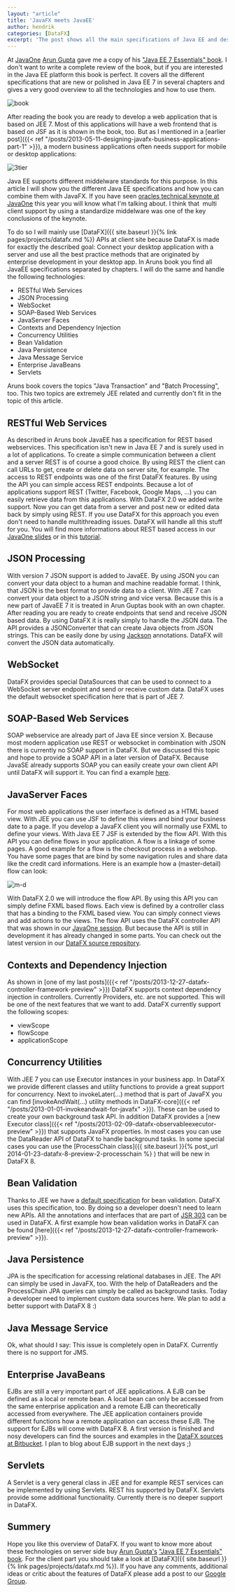 ```yaml
---
layout: "article"
title: 'JavaFX meets JavaEE'
author: hendrik
categories: [DataFX]
excerpt: 'The post shows all the main specifications of Java EE and describes how the are supported by DataFX and how a JavaFX application can use them'
---
```

At [JavaOne](http://www.oracle.com/javaone/) [Arun Gupta](https://www.java.net//blogs/arungupta) gave me a copy of his ["Java EE 7 Essentials" book](http://www.amazon.com/Java-EE-Essentials-Arun-Gupta/dp/1449370179). I don't want to write a complete review of the book, but if you are interested in the Java EE platform this book is perfect. It covers all the different specifications that are new or polished in Java EE 7 in several chapters and gives a very good overview to all the technologies and how to use them.

![book](/posts/guigarage-legacy/javaee-book.jpg)

After reading the book you are ready to develop a web application that is based on JEE 7. Most of this applications will have a web frontend that is based on JSF as it is shown in the book, too. But as I mentioned in a [earlier post]({{< ref "/posts/2013-05-11-designing-javafx-business-applications-part-1" >}}), a modern business applications often needs support for mobile or desktop applications:

![3tier](/posts/guigarage-legacy/3tier.png)

Java EE supports different middelware standards for this purpose. In this article I will show you the different Java EE specifications and how you can combine them with JavaFX. If you have seen [oracles technical keynote at JavaOne](http://medianetwork.oracle.com/video/player/2685720528001) this year you will know what I'm talking about. I think that  multi client support by using a standardize middelware was one of the key conclusions of the keynote.

To do so I will mainly use [DataFX]({{ site.baseurl }}{% link pages/projects/datafx.md %}) APIs at client site because DataFX is made for exactly the described goal: Connect your desktop application with a server and use all the best practice methods that are originated by enterprise development in your desktop app. In Aruns book you find all JavaEE specifications separated by chapters. I will do the same and handle the following technologies:

* RESTful Web Services
* JSON Processing
* WebSocket
* SOAP-Based Web Services
* JavaServer Faces
* Contexts and Dependency Injection
* Concurrency Utilities
* Bean Validation
* Java Persistence
* Java Message Service
* Enterprise JavaBeans
* Servlets

Aruns book covers the topics "Java Transaction" and "Batch Processing", too. This two topics are extremely JEE related and currently don't fit in the topic of this article.

## RESTful Web Services

As described in Aruns book JavaEE has a specification for REST based webservices. This specification isn't new in Java EE 7 and is surely used in a lot of applications. To create a simple communication between a client and a server REST is of course a good choice. By using REST the client can call URLs to get, create or delete data on server site, for example. The access to REST endpoints was one of the first DataFX features. By using the API you can simple access REST endpoints. Because a lot of applications support REST (Twitter, Facebook, Google Maps, ...) you can easily retrieve data from this applications. With DataFX 2.0 we added write support. Now you can get data from a server and post new or edited data back by simply using REST. If you use DataFX for this approach you even don't need to handle multithreading issues. DataFX will handle all this stuff for you. You will find more informations about REST based access in our [JavaOne slides](http://de.slideshare.net/HendrikEbbers/datafx-javaone-2013) or in this [tutorial](http://jaxenter.com/getting-real-world-data-into-java-ui-controls-with-datafx-46600.html).

## JSON Processing

With version 7 JSON support is added to JavaEE. By using JSON you can convert your data object to a human and machine readable format. I think, that JSON is the best format to provide data to a client. With JEE 7 can convert your data object to a JSON string and vice versa. Because this is a new part of JavaEE 7 it is treated in Arun Guptas book with an own chapter. After reading you are ready to create endpoints that send and receive JSON based data. By using DataFX it is really simply to handle the JSON data. The API provides a JSONConverter that can create Java objects from JSON strings. This can be easily done by using [Jackson](http://wiki.fasterxml.com/JacksonInFiveMinutes) annotations. DataFX will convert the JSON data automatically.

## WebSocket

DataFX provides special DataSources that can be used to connect to a WebSocket server endpoint and send or receive custom data. DataFX uses the default websocket specification here that is part of JEE 7.

## SOAP-Based Web Services

SOAP webservice are already part of Java EE since version X. Because most modern application use REST or websocket in combination with JSON there is currently no SOAP support in DataFX. But we discussed this topic and hope to provide a SOAP API in a later version of DataFX. Because JavaSE already supports SOAP you can easily create your own client API until DataFX will support it. You can find a example [here](https://weblogs.java.net/blog/vivekp/archive/2006/12/webservices_in.html).

## JavaServer Faces

For most web applications the user interface is defined as a HTML based view. With JEE you can use JSF to define this views and bind your business date to a page. If you develop a JavaFX client you will normally use FXML to define your views. With Java EE 7 JSF is extended by the flow API. With this API you can define flows in your application. A flow is a linkage of some pages. A good example for a flow is the checkout process in a webshop. You have some pages that are bind by some navigation rules and share data like the credit card informations. Here is an example how a (master-detail) flow can look:

![m-d](/posts/guigarage-legacy/m-d.png)

With DataFX 2.0 we will introduce the flow API. By using this API you can simply define FXML based flows. Each view is defined by a controller class that has a binding to the FXML based view. You can simply connect views and add actions to the views. The flow API uses the DataFX controller API that was shown in our [JavaOne session](http://de.slideshare.net/HendrikEbbers/datafx-javaone-2013). But because the API is still in development it has already changed in some parts. You can check out the latest version in our [DataFX source repository](https://bitbucket.org/datafx/datafx).

## Contexts and Dependency Injection

As shown in [one of my last posts]({{< ref "/posts/2013-12-27-datafx-controller-framework-preview" >}}) DataFX supports context dependency injection in controllers. Currently Providers, etc. are not supported. This will be one of the next features that we want to add. DataFX currently support the following scopes:

* viewScope
* flowScope
* applicationScope

## Concurrency Utilities

With JEE 7 you can use Executor instances in your business app. In DataFX we provide different classes and utility functions to provide a great support for concurrency. Next to invokeLater(...) method that is part of JavaFX you can find [invokeAndWait(...) utility methods in DataFX-core]({{< ref "/posts/2013-01-01-invokeandwait-for-javafx" >}}). These can be used to create your own background task API. In addition DataFX provides a [new Executor class]({{< ref "/posts/2013-02-09-datafx-observableexecutor-preview" >}}) that supports JavaFX properties. In most cases you can use the DataReader API of DataFX to handle background tasks. In some special cases you can use the [ProcessChain class]({{ site.baseurl }}{% post_url 2014-01-23-datafx-8-preview-2-processchain %}
) that will be new in DataFX 8.

## Bean Validation

Thanks to JEE we have a [default specification](http://docs.oracle.com/javaee/6/tutorial/doc/gircz.html) for bean validation. DataFX uses this specification, too. By doing so a developer doesn't need to learn new APIs. All the annotations and interfaces that are part of [JSR 303](http://beanvalidation.org/1.0/spec/) can be used in DataFX. A first example how bean validation works in DataFX can be found [here]({{< ref "/posts/2013-12-27-datafx-controller-framework-preview" >}}).

## Java Persistence

JPA is the specification for accessing relational databases in JEE. The API can simply be used in JavaFX, too. With the help of DataReaders and the ProcessChain JPA queries can simply be called as background tasks. Today a developer need to implement custom data sources here. We plan to add a better support with DataFX 8 :)

## Java Message Service

Ok, what should I say: This issue is completely open in DataFX. Currently there is no support for JMS.

## Enterprise JavaBeans

EJBs are still a very important part of JEE applications. A EJB can be defined as a local or remote bean. A local bean can only be accessed from the same enterprise application and a remote EJB can theoretically accessed from everywhere. The JEE application containers provide different functions how a remote application can access these EJB. The support for EJBs will come with DataFX 8. A first version is finished and nosy developers can find the sources and examples in the [DataFX sources at Bitbucket](https://bitbucket.org/datafx/datafx/). I plan to blog about EJB support in the next days ;)

## Servlets

A Servlet is a very general class in JEE and for example REST services can be implemented by using Servlets. REST his supported by DataFX. Servlets provide some additional functionality. Currently there is no deeper support in DataFX.

## Summery

Hope you like this overview of DataFX. If you want to know more about these technologies on server side buy [Arun Gupta's](https://www.java.net//blogs/arungupta) ["Java EE 7 Essentials" book](http://www.amazon.com/Java-EE-Essentials-Arun-Gupta/dp/1449370179). For the client part you should take a look at [DataFX]({{ site.baseurl }}{% link pages/projects/datafx.md %}). If you have any comments, additional ideas or critic about the features of DataFX please add a post to our [Google Group](https://groups.google.com/forum/#!forum/datafx-dev).
